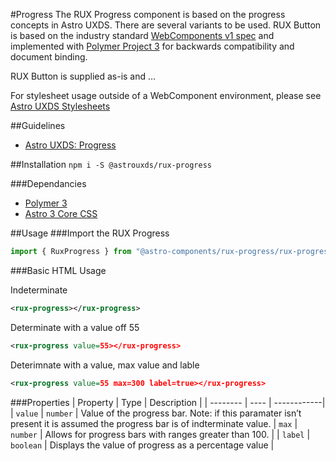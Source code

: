 #Progress
The RUX Progress component is based on the progress concepts in Astro UXDS. There are several variants to be used. RUX Button is based on the industry standard [WebComponents v1 spec](https://html.spec.whatwg.org/multipage/custom-elements.html) and implemented with [Polymer Project 3](https://www.polymer-project.org) for backwards compatibility and document binding.

RUX Button is supplied as-is and …

For stylesheet usage outside of a WebComponent environment, please see [Astro UXDS Stylesheets](https://bitbucket.org/rocketcom/astro-styles)

##Guidelines

* [Astro UXDS: Progress](http://www.astrouxds.com/library/progress)

##Installation
`npm i -S @astrouxds/rux-progress`

###Dependancies

* [Polymer 3](https://www.polymer-project.com)
* [Astro 3 Core CSS](https://bitbucket.org/rocketcom/astro-styles/src/master/)

##Usage
###Import the RUX Progress

```javascript
import { RuxProgress } from "@astro-components/rux-progress/rux-progress.js";
```

###Basic HTML Usage

Indeterminate

```xml
<rux-progress></rux-progress>
```

Determinate with a value off 55

```xml
<rux-progress value=55></rux-progress>
```

Deterimnate with a value, max value and lable

```xml
<rux-progress value=55 max=300 label=true></rux-progress>
```

###Properties
| Property | Type | Description |
| -------- | ---- | ------------|
| `value` | `number` | Value of the progress bar. Note: if this paramater isn’t present it is assumed the progress bar is of indterminate value.
| `max` | `number` | Allows for progress bars with ranges greater than 100. |
| `label` | `boolean` | Displays the value of progress as a percentage value |
